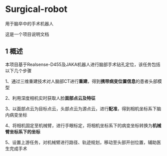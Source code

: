 # Surgical-robot
用于脑卒中的手术机器人

这是一个项目说明文档

## 1 概述

本项目基于Realsense-D455及JAKA机器人进行脑部手术钻孔定位，该任务包括以下几个步骤

1、通过三维重建技术对人脑部CT进行**重建**，得到**携带病变位置信息**的患者头部模型

2、利用深度相机实时获取人脸**面部点云及特征**

3、以面部点云为目标点云，头部点云为源点云，进行**配准**，得到相机坐标系下脑内病变坐标

4、将相机固定至机械臂，进行手眼标定，将相机坐标系下的病变坐标转换为**机械臂坐标系下的坐标**

5、设置上游任务，对机械臂进行路径、轨迹规划，移动至头部开创位置，辅助医生完成手术

